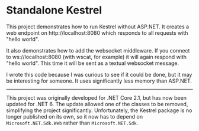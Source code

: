 Standalone Kestrel
==================

This project demonstrates how to run Kestrel without ASP.NET.  It creates a web endpoint on http://localhost:8080 which responds to all requests with "hello world".

It also demonstrates how to add the websocket middleware.  If you connect to ws://localhost:8080 (with wscat, for example) it will again respond with "hello world".  This time it will be sent as a textual websocket message.

I wrote this code because I was curious to see if it could be done, but it may be interesting for someone.  It uses significantly less memory than ASP.NET.

---

This project was originally developed for .NET Core 2.1, but has now been updated for .NET 6.  The update allowed one of the classes to be removed, simplifying the project significantly.  Unfortunately, the Kestrel package is no longer published on its own, so it now has to depend on `Microsoft.NET.Sdk.Web` rather than `Microsoft.NET.Sdk`.
